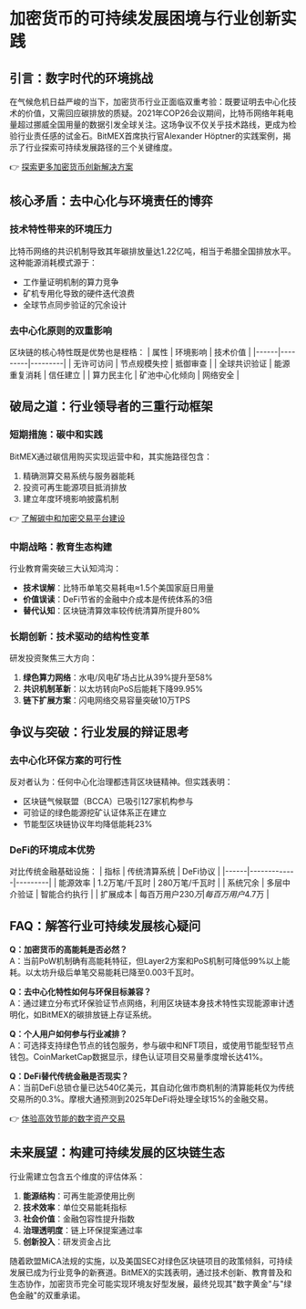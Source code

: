 # 加密货币的可持续发展困境与行业创新实践

## 引言：数字时代的环境挑战

在气候危机日益严峻的当下，加密货币行业正面临双重考验：既要证明去中心化技术的价值，又需回应碳排放的质疑。2021年COP26会议期间，比特币网络年耗电量超过挪威全国用量的数据引发全球关注。这场争议不仅关乎技术路线，更成为检验行业责任感的试金石。BitMEX首席执行官Alexander Höptner的实践案例，揭示了行业探索可持续发展路径的三个关键维度。

👉 [探索更多加密货币创新解决方案](https://bit.ly/okx_welcome)

## 核心矛盾：去中心化与环境责任的博弈

### 技术特性带来的环境压力
比特币网络的共识机制导致其年碳排放量达1.22亿吨，相当于希腊全国排放水平。这种能源消耗模式源于：
- 工作量证明机制的算力竞争
- 矿机专用化导致的硬件迭代浪费
- 全球节点同步验证的冗余设计

### 去中心化原则的双重影响
区块链的核心特性既是优势也是桎梏：
| 属性 | 环境影响 | 技术价值 |
|------|---------|---------|
| 无许可访问 | 节点规模失控 | 抵御审查 |
| 全球共识验证 | 能源重复消耗 | 信任建立 |
| 算力民主化 | 矿池中心化倾向 | 网络安全 |

## 破局之道：行业领导者的三重行动框架

### 短期措施：碳中和实践
BitMEX通过碳信用购买实现运营中和，其实施路径包含：
1. 精确测算交易系统与服务器能耗
2. 投资可再生能源项目抵消排放
3. 建立年度环境影响披露机制

👉 [了解碳中和加密交易平台建设](https://bit.ly/okx_welcome)

### 中期战略：教育生态构建
行业教育需突破三大认知鸿沟：
- **技术误解**：比特币单笔交易耗电≈1.5个美国家庭日用量
- **价值误读**：DeFi节省的金融中介成本是传统体系的3倍
- **替代认知**：区块链清算效率较传统清算所提升80%

### 长期创新：技术驱动的结构性变革
研发投资聚焦三大方向：
1. **绿色算力网络**：水电/风电矿场占比从39%提升至58%
2. **共识机制革新**：以太坊转向PoS后能耗下降99.95%
3. **链下扩展方案**：闪电网络交易容量突破10万TPS

## 争议与突破：行业发展的辩证思考

### 去中心化环保方案的可行性
反对者认为：任何中心化治理都违背区块链精神。但实践表明：
- 区块链气候联盟（BCCA）已吸引127家机构参与
- 可验证的绿色能源挖矿认证体系正在建立
- 节能型区块链协议年均降低能耗23%

### DeFi的环境成本优势
对比传统金融基础设施：
| 指标 | 传统清算系统 | DeFi协议 |
|------|-------------|---------|
| 能源效率 | 1.2万笔/千瓦时 | 280万笔/千瓦时 |
| 系统冗余 | 多层中介验证 | 智能合约执行 |
| 扩展成本 | 每百万用户$230万 | 每百万用户$4.7万 |

## FAQ：解答行业可持续发展核心疑问

**Q：加密货币的高能耗是否必然？**  
A：当前PoW机制确有高能耗特征，但Layer2方案和PoS机制可降低99%以上能耗。以太坊升级后单笔交易能耗已降至0.003千瓦时。

**Q：去中心化特性如何与环保目标兼容？**  
A：通过建立分布式环保验证节点网络，利用区块链本身技术特性实现能源审计透明化，如BitMEX的碳排放链上存证系统。

**Q：个人用户如何参与行业减排？**  
A：可选择支持绿色节点的钱包服务，参与碳中和NFT项目，或使用节能型轻节点钱包。CoinMarketCap数据显示，绿色认证项目交易量季度增长达41%。

**Q：DeFi替代传统金融是否现实？**  
A：当前DeFi总锁仓量已达540亿美元，其自动化做市商机制的清算能耗仅为传统交易所的0.3%。摩根大通预测到2025年DeFi将处理全球15%的金融交易。

👉 [体验高效节能的数字资产交易](https://bit.ly/okx_welcome)

## 未来展望：构建可持续发展的区块链生态

行业需建立包含五个维度的评估体系：
1. **能源结构**：可再生能源使用比例
2. **技术效率**：单位交易能耗指标
3. **社会价值**：金融包容性提升指数
4. **治理透明度**：链上环保提案通过率
5. **创新投入**：研发资金占比

随着欧盟MiCA法规的实施，以及美国SEC对绿色区块链项目的政策倾斜，可持续发展已成为行业竞争的新赛道。BitMEX的实践表明，通过技术创新、教育普及和生态协作，加密货币完全可能实现环境友好型发展，最终兑现其"数字黄金"与"绿色金融"的双重承诺。